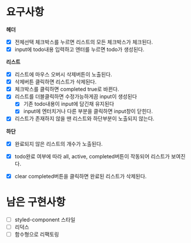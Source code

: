 # 요구사항

**헤더**
- [x] 전체선택 체크박스를 누르면 리스트의 모든 체크박스가 체크된다.
- [x] input에 todo내용 입력하고 엔터를 누르면 todo가 생성된다.

**리스트**
- [x] 리스트에 마우스 오버시 삭제버튼이 노출된다.
- [x] 삭제버튼 클릭하면 리스트가 삭제된다.
- [x] 체크박스를 클릭하면 completed true로 바뀐다.
- [x] 리스트를 더블클릭하면 수정가능하게끔 input이 생성된다
    - [x] 기존 todo내용이 input에 담긴채 유지된다
    - [x] input에 엔터치거나 다른 부분을 클릭하면 input창이 닫힌다.
- [x] 리스트가 존재하지 않을 땐 리스트와 하단부분이 노출되지 않는다. 

**하단**
- [x] 완료되지 않은 리스트의 개수가 노출된다.
- [x] todo완료 여부에 따라 all, active, completed버튼이 작동되어 리스트가 보여진다.
- [x] clear completed버튼을 클릭하면 완료된 리스트가 삭제된다.


# 남은 구현사항
- [ ] styled-component 스타일
- [ ] 리덕스 
- [ ] 함수형으로 리팩토링
